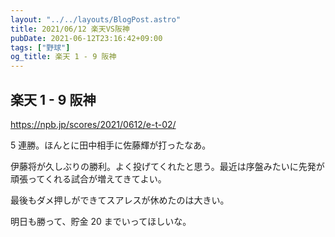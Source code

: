 ```yaml
---
layout: "../../layouts/BlogPost.astro"
title: 2021/06/12 楽天VS阪神
pubDate: 2021-06-12T23:16:42+09:00
tags: ["野球"]
og_title: 楽天 1 - 9 阪神
---
```


## 楽天 1 - 9 阪神

https://npb.jp/scores/2021/0612/e-t-02/

5 連勝。ほんとに田中相手に佐藤輝が打ったなあ。

伊藤将が久しぶりの勝利。よく投げてくれたと思う。最近は序盤みたいに先発が頑張ってくれる試合が増えてきてよい。

最後もダメ押しができてスアレスが休めたのは大きい。

明日も勝って、貯金 20 までいってほしいな。

